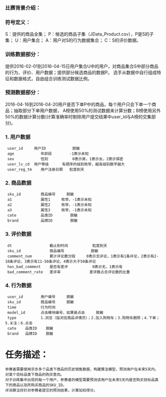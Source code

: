 ### 比赛背景介绍：

### 符号定义：
S：提供的商品全集；
P：候选的商品子集（JData_Product.csv），P是S的子集；
U：用户集合；
A：用户对S的行为数据集合；
C：S的评价数据。

### 训练数据部分：
提供2016-02-01到2016-04-15日用户集合U中的用户，对商品集合S中部分商品的行为、评价、用户数据；提供部分候选商品的数据P。
选手从数据中自行组成特征和数据格式，自由组合训练测试数据比例。

### 预测数据部分：
2016-04-16到2016-04-20用户是否下单P中的商品，每个用户只会下单一个商品；抽取部分下单用户数据，
A榜使用50%的测试数据来计算分数；B榜使用另外50%的数据计算分数(计算准确率时剔除用户提交结果中user_Id与A榜的交集部分)。


### 1. 用户数据
	 user_id	 用户ID	         脱敏
	 age	        年龄段	       -1表示未知
	 sex	        性别	         0表示男，1表示女，2表示保密
	 user_lv_cd	 用户等级	   有顺序的级别枚举，越高级别数字越大
	 user_reg_tm    用户注册日期	 粒度到天
### 2. 商品数据
	 sku_id	  		商品编号	 脱敏
	 a1	 			属性1	 	枚举，-1表示未知
	 a2	 			属性2	 	枚举，-1表示未知
	 a3	 			属性3	 	枚举，-1表示未知
	 cate	 		品类ID	 	脱敏
	 brand	 		品牌ID	 	脱敏
### 3. 评价数据
	 dt	 				截止到时间	 		粒度到天
	 sku_id	 			商品编号	 		脱敏
	 comment_num	 	累计评论数分段	 	0表示无评论，1表示有1条评论，2表示有2-10条评论，3表示有11-50条评论，4表示大于50条评论
	 has_bad_comment	是否有差评	 		0表示无，1表示有
	 bad_comment_rate	差评率	 			差评数占总评论数的比重
### 4. 行为数据
	 user_id	 	用户编号	 脱敏
	 sku_id	 		商品编号	 脱敏
	 time	 		行为时间	 
	 model_id	 	点击模块编号，如果是点击	 脱敏
	 type	 		1.浏览（指浏览商品详情页）；2.加入购物车；3.购物车删除；4.下单；5.关注；6.点击
	 cate	 品类ID	 脱敏
	 brand	 品牌ID	 脱敏

# 任务描述：
	参赛者需要使用京东多个品类下商品的历史销售数据，构建算法模型，预测用户在未来5天内，对某个目标品类下商品的购买意向。
	对于训练集中出现的每一个用户，参赛者的模型需要预测该用户在未来5天内是否购买目标品类下的商品以及所购买商品的SKU_ID。
	评测算法将针对参赛者提交的预测结果，计算加权得分。